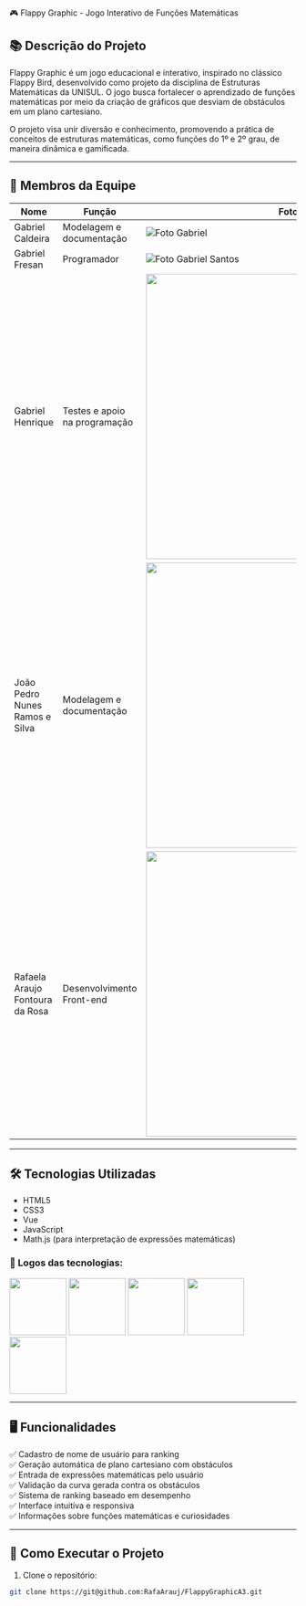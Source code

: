 🎮 Flappy Graphic - Jogo Interativo de Funções Matemáticas

## 📚 Descrição do Projeto

Flappy Graphic é um jogo educacional e interativo, inspirado no clássico Flappy Bird, desenvolvido como projeto da disciplina de Estruturas Matemáticas da UNISUL. O jogo busca fortalecer o aprendizado de funções matemáticas por meio da criação de gráficos que desviam de obstáculos em um plano cartesiano.

O projeto visa unir diversão e conhecimento, promovendo a prática de conceitos de estruturas matemáticas, como funções do 1º e 2º grau, de maneira dinâmica e gamificada.

---

## 👥 Membros da Equipe

| Nome | Função | Foto |
|-------|-------|------|
| Gabriel Caldeira | Modelagem e documentação | ![Foto Gabriel](coloque-aqui-o-link-ou-path-da-imagem) |
| Gabriel Fresan | Programador | ![Foto Gabriel Santos](https://avatars.githubusercontent.com/u/69011585?v=4) |
| Gabriel Henrique | Testes e apoio na programação | <img src="https://avatars.githubusercontent.com/u/207466084?v=4" width="500"> |
| João Pedro Nunes Ramos e Silva | Modelagem e documentação | <img src="https://avatars.githubusercontent.com/u/169109696?v=4" width="500"> |
| Rafaela Araujo Fontoura da Rosa | Desenvolvimento Front-end | <img src="https://avatars.githubusercontent.com/u/82467963?v=4" width="500"> |

---

## 🛠️ Tecnologias Utilizadas

- HTML5
- CSS3
- Vue
- JavaScript
- Math.js (para interpretação de expressões matemáticas)

### 📌 Logos das tecnologias:

<img src="https://upload.wikimedia.org/wikipedia/commons/thumb/6/61/HTML5_logo_and_wordmark.svg/2048px-HTML5_logo_and_wordmark.svg.png" width="100"> 
<img src="https://upload.wikimedia.org/wikipedia/commons/thumb/d/d5/CSS3_logo_and_wordmark.svg/1200px-CSS3_logo_and_wordmark.svg.png" width="100">  
<img src="https://upload.wikimedia.org/wikipedia/commons/thumb/9/95/Vue.js_Logo_2.svg/800px-Vue.js_Logo_2.svg.png" width="100"> 
<img src="https://upload.wikimedia.org/wikipedia/commons/6/6a/JavaScript-logo.png" width="100">  
<img src="https://s3.amazonaws.com/appforest_uf/f1674411173733x207715045267055740/mathjs_330x100.png" width="100">  

---

## 🖥️ Funcionalidades

✅ Cadastro de nome de usuário para ranking  
✅ Geração automática de plano cartesiano com obstáculos  
✅ Entrada de expressões matemáticas pelo usuário  
✅ Validação da curva gerada contra os obstáculos  
✅ Sistema de ranking baseado em desempenho  
✅ Interface intuitiva e responsiva  
✅ Informações sobre funções matemáticas e curiosidades  

---

## 🚀 Como Executar o Projeto

1. Clone o repositório:

```bash
git clone https://git@github.com:RafaArauj/FlappyGraphicA3.git
